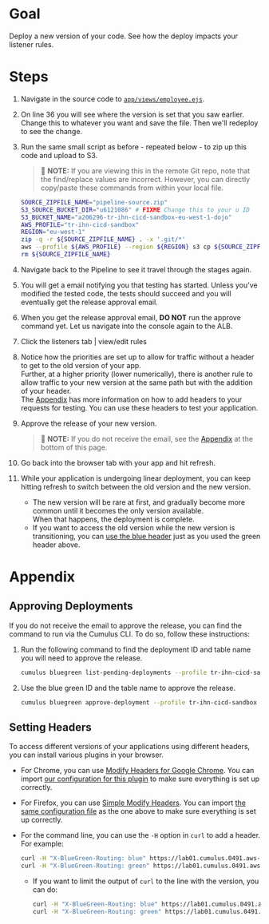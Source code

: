 # Goal
Deploy a new version of your code.  See how the deploy impacts your listener rules.

# Steps
1. Navigate in the source code to [`app/views/employee.ejs`](../app/views/employee.ejs#L36).
1. On line 36 you will see where the version is set that you saw earlier.  Change this to whatever you want and save the file.  Then we'll redeploy to see the change.
1. Run the same small script as before - repeated below - to zip up this code and upload to S3.  
    > :pushpin: **NOTE:** If you are viewing this in the remote Git repo, note that the find/replace values are incorrect.  However, you can directly copy/paste these commands from within your local file.
    ```sh
    SOURCE_ZIPFILE_NAME="pipeline-source.zip"
    S3_SOURCE_BUCKET_DIR="u6121086" # FIXME Change this to your u ID
    S3_BUCKET_NAME="a206296-tr-ihn-cicd-sandbox-eu-west-1-dojo"
    AWS_PROFILE="tr-ihn-cicd-sandbox"
    REGION="eu-west-1"
    zip -q -r ${SOURCE_ZIPFILE_NAME} . -x '.git/*'
    aws --profile ${AWS_PROFILE} --region ${REGION} s3 cp ${SOURCE_ZIPFILE_NAME} s3://${S3_BUCKET_NAME}/${S3_SOURCE_BUCKET_DIR}/
    rm ${SOURCE_ZIPFILE_NAME}
    ```

1. Navigate back to the Pipeline to see it travel through the stages again.
1. You will get a email notifying you that testing has started. Unless you've modified the tested code,
    the tests should succeed and you will eventually get the release approval email.
1. When you get the release approval email, **DO NOT** run the approve command yet.  Let us navigate into the console again to the ALB.
1. Click the listeners tab | view/edit rules
1. Notice how the priorities are set up to allow for traffic without a header to get to the old version of your app.  
    Further, at a higher priority (lower numerically), there is another rule to allow traffic to your new version at the same path but with the addition of your header.  
    The [Appendix](#setting-headers) has more information on how to add headers to your requests for testing. You can use these headers to test your application.
1. Approve the release of your new version.  
    > :pushpin: **NOTE:** If you do not receive the email, see the [Appendix](#approving-deployments) at the bottom of this page.

1. Go back into the browser tab with your app and hit refresh.  
1. While your application is undergoing linear deployment, you can keep hitting refresh to switch between the old version and the new version.  
    - The new version will be rare at first, and gradually become more common until it becomes the only version available.  
    When that happens, the deployment is complete.
    - If you want to access the old version while the new version is transitioning, you can [use the blue header](#setting-headers) just as you used the green header above.


# Appendix

## Approving Deployments
If you do not receive the email to approve the release, you can find the command to run via the Cumulus CLI.  To do so, follow these instructions:
1. Run the following command to find the deployment ID and table name you will need to approve the release.
    ```sh
    cumulus bluegreen list-pending-deployments --profile tr-ihn-cicd-sandbox  --region eu-west-1

    ```

1. Use the blue green ID and the table name to approve the release.
    ```sh
    cumulus bluegreen approve-deployment --profile tr-ihn-cicd-sandbox  --region eu-west-1 --table a206296-u6121086-bluegreen-deployer-table-nonprod-v1-eu-west-1 --id fc15314b-d2ac-452e-bbdf-322b65a6672e --go
    ```

## Setting Headers
To access different versions of your applications using different headers, you can install various plugins in your browser.
- For Chrome, you can use [Modify Headers for Google Chrome](https://chrome.google.com/webstore/detail/modify-headers-for-google/innpjfdalfhpcoinfnehdnbkglpmogdi).
    You can import [our configuration for this plugin](./extra/headers_plugin_export.json) to make sure everything is set up correctly.
- For Firefox, you can use [Simple Modify Headers](https://addons.mozilla.org/en-CA/firefox/addon/simple-modify-header/).
    You can import [the same configuration file](./extra/headers_plugin_export.json) as the one above to make sure everything is set up correctly.
- For the command line, you can use the `-H` option in `curl` to add a header. For example:
    ```sh
    curl -H "X-BlueGreen-Routing: blue" https://lab01.cumulus.0491.aws-int.thomsonreuters.com/
    curl -H "X-BlueGreen-Routing: green" https://lab01.cumulus.0491.aws-int.thomsonreuters.com/
    ```

    - If you want to limit the output of `curl` to the line with the version, you can do:
        ```sh
        curl -H "X-BlueGreen-Routing: blue" https://lab01.cumulus.0491.aws-int.thomsonreuters.com/ 2>&1 | grep -i version
        curl -H "X-BlueGreen-Routing: green" https://lab01.cumulus.0491.aws-int.thomsonreuters.com/ 2>&1 | grep -i version
        ```
